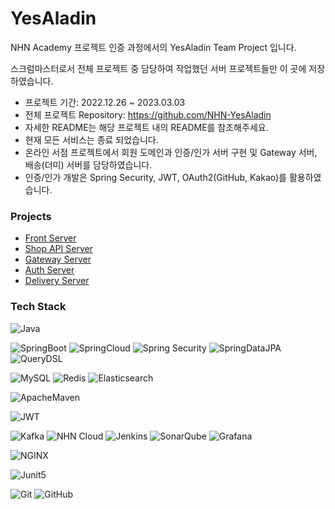 # YesAladin
NHN Academy 프로젝트 인증 과정에서의 YesAladin Team Project 입니다.

스크럼마스터로서 전체 프로젝트 중 담당하여 작업했던 서버 프로젝트들만 이 곳에 저장하였습니다.

- 프로젝트 기간: 2022.12.26 ~ 2023.03.03
- 전체 프로젝트 Repository: https://github.com/NHN-YesAladin
- 자세한 README는 해당 프로젝트 내의 README를 참조해주세요.
- 현재 모든 서비스는 종료 되었습니다.
- 온라인 서점 프로젝트에서 회원 도메인과 인증/인가 서버 구현 및 Gateway 서버, 배송(더미) 서버를 담당하였습니다.
- 인증/인가 개발은 Spring Security, JWT, OAuth2(GitHub, Kakao)를 활용하였습니다.

### Projects
- [Front Server](./yesaladin_front/README.md)
- [Shop API Server](./yesaladin_shop/README.md)
- [Gateway Server](./yesaladin_gateway/README.md)
- [Auth Server](./yesaladin_auth/README.md)
- [Delivery Server](./yesaladin_delivery/README.md)

### Tech Stack
![Java](https://img.shields.io/badge/Java-007396?style=flat-square&logo=Java)

![SpringBoot](https://img.shields.io/badge/Spring%20Boot-6DB33F?style=flat&logo=SpringBoot&logoColor=white)
![SpringCloud](https://img.shields.io/badge/Spring%20Cloud-6DB33F?style=flat&logo=Spring&logoColor=white)
![Spring Security](https://img.shields.io/static/v1?style=flat-square&message=Spring+Security&color=6DB33F&logo=Spring+Security&logoColor=FFFFFF&label=)
![SpringDataJPA](https://img.shields.io/badge/Spring%20Data%20JPA-6DB33F?style=flat&logo=Spring&logoColor=white)
![QueryDSL](http://img.shields.io/badge/QueryDSL-4479A1?style=flat-square&logo=Hibernate&logoColor=white)

![MySQL](http://img.shields.io/badge/MySQL-4479A1?style=flat-square&logo=MySQL&logoColor=white)
![Redis](https://img.shields.io/badge/Redis-DC382D?style=flat-square&logo=Redis&logoColor=white)
![Elasticsearch](https://img.shields.io/badge/Elasticsearch-005571?style=flat&logo=Elasticsearch&logoColor=white)

![ApacheMaven](https://img.shields.io/badge/Maven-C71A36?style=flat&logo=ApacheMaven&logoColor=white)

![JWT](https://img.shields.io/badge/JWT-black?style=for-the-badge&logo=JSON%20web%20tokens&style=flat)

![Kafka](https://img.shields.io/badge/Kafka-231F20?style=flat&logo=ApacheKafka&logoColor=white)
![NHN Cloud](https://img.shields.io/badge/-NHN%20Cloud-blue?style=flat&logo=iCloud&logoColor=white)
![Jenkins](http://img.shields.io/badge/Jenkins-D24939?style=flat-square&logo=Jenkins&logoColor=white)
![SonarQube](https://img.shields.io/badge/SonarQube-4E98CD?style=flat&logo=SonarQube&logoColor=white)
![Grafana](https://img.shields.io/badge/Grafana-F46800?style=flat&logo=Grafana&logoColor=white)

![NGINX](https://img.shields.io/badge/NGINX-009639?style=flat&logo=NGINX&logoColor=white)

![Junit5](https://img.shields.io/badge/Junit5-25A162?style=flat&logo=Junit5&logoColor=white)

![Git](https://img.shields.io/badge/Git-F05032?style=flat&logo=Git&logoColor=white)
![GitHub](https://img.shields.io/badge/GitHub-181717?style=flat&logo=GitHub&logoColor=white)